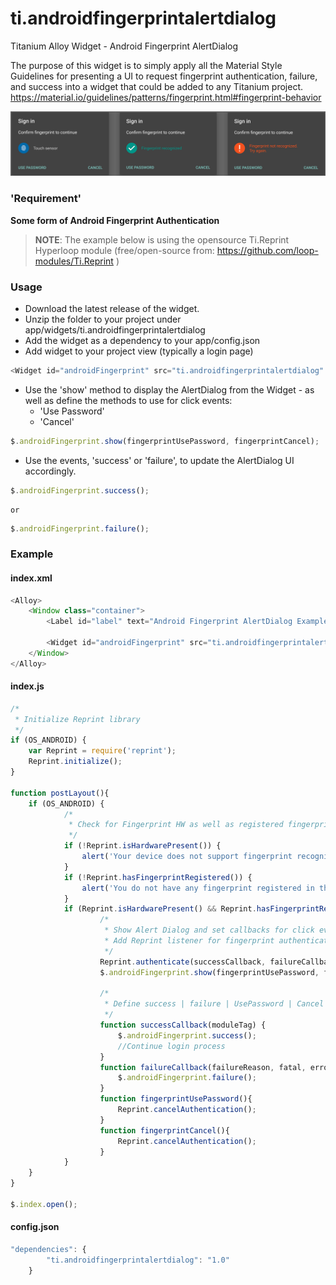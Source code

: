 # ti.androidfingerprintalertdialog
Titanium Alloy Widget - Android Fingerprint AlertDialog

The purpose of this widget is to simply apply all the Material Style Guidelines for presenting a UI to request fingerprint authentication, failure, and success into a widget that could be added to any Titanium project.
https://material.io/guidelines/patterns/fingerprint.html#fingerprint-behavior


![Alt text](/android_fingerprint_states.png)


### 'Requirement'
**Some form of Android Fingerprint Authentication**

> **NOTE**: The example below is using the opensource Ti.Reprint Hyperloop module (free/open-source from: https://github.com/loop-modules/Ti.Reprint )


### Usage
* Download the latest release of the widget.
* Unzip the folder to your project under app/widgets/ti.androidfingerprintalertdialog
* Add the widget as a dependency to your app/config.json
* Add widget to your project view (typically a login page)
```javascript
<Widget id="androidFingerprint" src="ti.androidfingerprintalertdialog" />
```
* Use the 'show' method to display the AlertDialog from the Widget - as well as define the methods to use for click events:
	* 'Use Password'
	* 'Cancel'
```javascript
$.androidFingerprint.show(fingerprintUsePassword, fingerprintCancel);
```
* Use the events, 'success' or 'failure', to update the AlertDialog UI accordingly.
```javascript
$.androidFingerprint.success();
```
	or
```javascript
$.androidFingerprint.failure();
```
	


### Example
#### index.xml
```javascript
<Alloy>
	<Window class="container">
		<Label id="label" text="Android Fingerprint AlertDialog Example" />
		
		<Widget id="androidFingerprint" src="ti.androidfingerprintalertdialog" />
	</Window>
</Alloy>
```

#### index.js
```javascript
/*
 * Initialize Reprint library
 */
if (OS_ANDROID) {
	var Reprint = require('reprint');
	Reprint.initialize();
}
					
function postLayout(){
	if (OS_ANDROID) {
			/*
			 * Check for Fingerprint HW as well as registered fingerprints
			 */
			if (!Reprint.isHardwarePresent()) {
			    alert('Your device does not support fingerprint recognition.');
			}
			if (!Reprint.hasFingerprintRegistered()) {
			    alert('You do not have any fingerprint registered in this device.');
			}
			if (Reprint.isHardwarePresent() && Reprint.hasFingerprintRegistered()) {
					/*
					 * Show Alert Dialog and set callbacks for click events 'Use Password' & 'Cancel'
					 * Add Reprint listener for fingerprint authentication
					 */
					Reprint.authenticate(successCallback, failureCallback);
					$.androidFingerprint.show(fingerprintUsePassword, fingerprintCancel);
					
					/*
					 * Define success | failure | UsePassword | Cancel
					 */
					function successCallback(moduleTag) {
						$.androidFingerprint.success();
						//Continue login process
					}
					function failureCallback(failureReason, fatal, errorMessage, moduleTag, errorCode) {
						$.androidFingerprint.failure();
					}
					function fingerprintUsePassword(){
						Reprint.cancelAuthentication();
					}
					function fingerprintCancel(){
						Reprint.cancelAuthentication();
					}
			}
	}
}

$.index.open();
```

#### config.json
```javascript
"dependencies": {
        "ti.androidfingerprintalertdialog": "1.0"
    }
```

